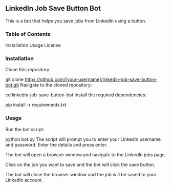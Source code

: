 ## LinkedIn Job Save Button Bot
This is a bot that helps you save jobs from LinkedIn using a button.

### Table of Contents
Installation
Usage
License
### Installation
Clone this repository:

git clone https://github.com/[your-username]/linkedin-job-save-button-bot.git
Navigate to the cloned repository:


cd linkedin-job-save-button-bot
Install the required dependencies:

pip install -r requirements.txt
### Usage
Run the bot script:

python bot.py
The script will prompt you to enter your LinkedIn username and password. Enter the details and press enter.

The bot will open a browser window and navigate to the LinkedIn jobs page.

Click on the job you want to save and the bot will click the save button.

The bot will close the browser window and the job will be saved to your LinkedIn account.
